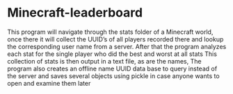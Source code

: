 # Minecraft-leaderboard
This program will navigate through the stats folder of a Minecraft world, once there it will collect the UUID’s of all players recorded there and lookup the corresponding user name from a server.
After that the program analyzes each stat for the single player who did the best and worst at all stats
This collection of stats is then output in a text file, as are the names,
The program also creates an offline name UUID data base to query instead of the server and saves several objects using pickle in case anyone wants to open and examine them later
